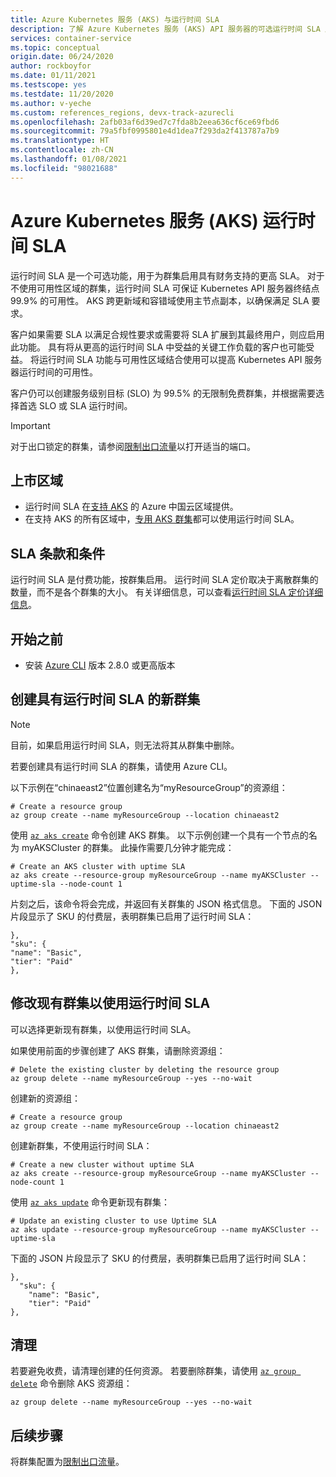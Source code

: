 ```yaml
---
title: Azure Kubernetes 服务 (AKS) 与运行时间 SLA
description: 了解 Azure Kubernetes 服务 (AKS) API 服务器的可选运行时间 SLA 产品/服务。
services: container-service
ms.topic: conceptual
origin.date: 06/24/2020
author: rockboyfor
ms.date: 01/11/2021
ms.testscope: yes
ms.testdate: 11/20/2020
ms.author: v-yeche
ms.custom: references_regions, devx-track-azurecli
ms.openlocfilehash: 2afb03af6d39ed7c7fda8b2eea636cf6ce69fbd6
ms.sourcegitcommit: 79a5fbf0995801e4d1dea7f293da2f413787a7b9
ms.translationtype: HT
ms.contentlocale: zh-CN
ms.lasthandoff: 01/08/2021
ms.locfileid: "98021688"
---
```

<!--Verified successfully-->
# <a name="azure-kubernetes-service-aks-uptime-sla"></a>Azure Kubernetes 服务 (AKS) 运行时间 SLA

运行时间 SLA 是一个可选功能，用于为群集启用具有财务支持的更高 SLA。 对于不使用可用性区域的群集，运行时间 SLA 可保证 Kubernetes API 服务器终结点 99.9% 的可用性。 AKS 跨更新域和容错域使用主节点副本，以确保满足 SLA 要求。

<!--Not Available on [Availability Zones][availability-zones]-->

客户如果需要 SLA 以满足合规性要求或需要将 SLA 扩展到其最终用户，则应启用此功能。 具有将从更高的运行时间 SLA 中受益的关键工作负载的客户也可能受益。 将运行时间 SLA 功能与可用性区域结合使用可以提高 Kubernetes API 服务器运行时间的可用性。  

客户仍可以创建服务级别目标 (SLO) 为 99.5% 的无限制免费群集，并根据需要选择首选 SLO 或 SLA 运行时间。

> [!Important]
> 对于出口锁定的群集，请参阅[限制出口流量](limit-egress-traffic.md)以打开适当的端口。

## <a name="region-availability"></a>上市区域

* 运行时间 SLA 在[支持 AKS](https://azure.microsoft.com/global-infrastructure/services/?products=kubernetes-service&regions=,china-non-regional,china-east,china-east-2,china-north,china-north-2,) 的 Azure 中国云区域提供。
* 在支持 AKS 的所有区域中，[专用 AKS 群集][private-clusters]都可以使用运行时间 SLA。

## <a name="sla-terms-and-conditions"></a>SLA 条款和条件

运行时间 SLA 是付费功能，按群集启用。 运行时间 SLA 定价取决于离散群集的数量，而不是各个群集的大小。 有关详细信息，可以查看[运行时间 SLA 定价详细信息](https://www.azure.cn/pricing/details/kubernetes-service/)。

## <a name="before-you-begin"></a>开始之前

* 安装 [Azure CLI](https://docs.azure.cn/cli/install-azure-cli) 版本 2.8.0 或更高版本

## <a name="creating-a-new-cluster-with-uptime-sla"></a>创建具有运行时间 SLA 的新群集

> [!NOTE]
> 目前，如果启用运行时间 SLA，则无法将其从群集中删除。

若要创建具有运行时间 SLA 的群集，请使用 Azure CLI。

以下示例在“chinaeast2”位置创建名为“myResourceGroup”的资源组：

```azurecli
# Create a resource group
az group create --name myResourceGroup --location chinaeast2
```
使用 [`az aks create`][az-aks-create] 命令创建 AKS 群集。 以下示例创建一个具有一个节点的名为 myAKSCluster 的群集。 此操作需要几分钟才能完成：

```azurecli
# Create an AKS cluster with uptime SLA
az aks create --resource-group myResourceGroup --name myAKSCluster --uptime-sla --node-count 1
```
片刻之后，该命令将会完成，并返回有关群集的 JSON 格式信息。 下面的 JSON 片段显示了 SKU 的付费层，表明群集已启用了运行时间 SLA：

```output
},
"sku": {
"name": "Basic",
"tier": "Paid"
},
```

## <a name="modify-an-existing-cluster-to-use-uptime-sla"></a>修改现有群集以使用运行时间 SLA

可以选择更新现有群集，以使用运行时间 SLA。

如果使用前面的步骤创建了 AKS 群集，请删除资源组：

```azurecli
# Delete the existing cluster by deleting the resource group 
az group delete --name myResourceGroup --yes --no-wait
```

创建新的资源组：

```azurecli
# Create a resource group
az group create --name myResourceGroup --location chinaeast2
```

创建新群集，不使用运行时间 SLA：

```azurecli
# Create a new cluster without uptime SLA
az aks create --resource-group myResourceGroup --name myAKSCluster --node-count 1
```

使用 [`az aks update`][az-aks-nodepool-update] 命令更新现有群集：

```azurecli
# Update an existing cluster to use Uptime SLA
az aks update --resource-group myResourceGroup --name myAKSCluster --uptime-sla
```

下面的 JSON 片段显示了 SKU 的付费层，表明群集已启用了运行时间 SLA：

```output
},
  "sku": {
    "name": "Basic",
    "tier": "Paid"
},
```

## <a name="clean-up"></a>清理

若要避免收费，请清理创建的任何资源。 若要删除群集，请使用 [`az group delete`][az-group-delete] 命令删除 AKS 资源组：

```azurecli
az group delete --name myResourceGroup --yes --no-wait
```

## <a name="next-steps"></a>后续步骤

<!--Not Available on Use [Availability Zones][availability-zones]-->

将群集配置为[限制出口流量](limit-egress-traffic.md)。

<!-- LINKS - External -->

[azure-support]: https://support.azure.cn/support/support-azure/
[region-availability]: https://azure.microsoft.com/global-infrastructure/services/?products=kubernetes-service&regions=china-non-regional,china-east,china-east-2,china-north,china-north-2

<!-- LINKS - Internal -->

[vm-skus]: ../virtual-machines/sizes.md
[nodepool-upgrade]: use-multiple-node-pools.md#upgrade-a-node-pool
[faq]: ./faq.md
    
<!--Not Available on [availability-zones]: ./availability-zones.md-->

[az-aks-create]: https://docs.azure.cn/cli/aks#az_aks_create
[limit-egress-traffic]: ./limit-egress-traffic.md
[az-extension-add]: https://docs.azure.cn/cli/extension#az_extension_add
[az-extension-update]: https://docs.azure.cn/cli/extension#az_extension_update
[az-aks-nodepool-update]: https://docs.azure.cn/cli/aks/nodepool#az_aks_nodepool_update
[az-group-delete]: https://docs.azure.cn/cli/group#az_group_delete
[private-clusters]: private-clusters.md

<!-- Update_Description: update meta properties, wording update, update link -->